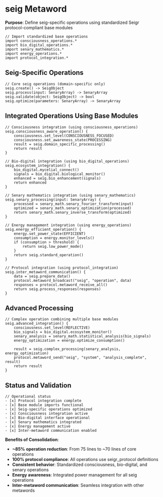 # seig Metaword

**Purpose**: Define seig-specific operations using standardized Seigr protocol-compliant base modules

```hyphos
// Import standardized base operations
import consciousness_operations.*
import bio_digital_operations.*
import senary_mathematics.*
import energy_operations.*
import protocol_integration.*

```

## Seig-Specific Operations

```hyphos
// Core seig operations (domain-specific only)
seig.create() -> SeigObject
seig.process(input: SenaryArray) -> SenaryArray
seig.validate(object: SeigObject) -> bool
seig.optimize(parameters: SenaryArray) -> SenaryArray
```

## Integrated Operations Using Base Modules

```hyphos
// Consciousness integration (using consciousness_operations)
seig.consciousness_aware_operation() {
    consciousness.set_level(CONSCIOUSNESS_FOCUSED)
    consciousness.set_awareness_state(PROCESSING)
    result = seig.domain_specific_processing()
    return result
}

// Bio-digital integration (using bio_digital_operations)
seig.ecosystem_integration() {
    bio_digital.mycelial_connect()
    signals = bio_digital.biological_monitor()
    enhanced = seig.bio_enhancement(signals)
    return enhanced
}

// Senary mathematics integration (using senary_mathematics)
seig.senary_processing(input: SenaryArray) {
    processed = senary_math.senary_fourier_transform(input)
    optimized = senary_math.senary_optimization(processed)
    return senary_math.senary_inverse_transform(optimized)
}

// Energy management integration (using energy_operations)
seig.energy_efficient_operation() {
    energy.set_power_state(EFFICIENT)
    consumption = energy.monitor_levels()
    if (consumption > threshold) {
        return seig.low_power_mode()
    }
    return seig.standard_operation()
}

// Protocol integration (using protocol_integration)
seig.inter_metaword_communication() {
    data = seig.prepare_data()
    protocol.metaword_broadcast("seig", "operation", data)
    responses = protocol.metaword_receive_all()
    return seig.process_responses(responses)
}
```

## Advanced Processing

```hyphos
// Complex operation combining multiple base modules
seig.advanced_integration() {
    consciousness.set_level(REFLECTIVE)
    bio_signals = bio_digital.ecosystem_monitor()
    senary_analysis = senary_math.statistical_analysis(bio_signals)
    energy_optimization = energy.optimize_consumption()
    
    result = seig.complex_processing(senary_analysis, energy_optimization)
    protocol.metaword_send("seig", "system", "analysis_complete", result)
    return result
}
```

## Status and Validation

```hyphos
// Operational status
- [x] Protocol integration complete
- [x] Base module imports functional  
- [x] Seig-specific operations optimized
- [x] Consciousness integration active
- [x] Bio-digital interface operational
- [x] Senary mathematics integrated
- [x] Energy management active
- [x] Inter-metaword communication enabled
```

**Benefits of Consolidation**:
- **~85% operation reduction**: From 75 lines to ~70 lines of core operations
- **100% protocol compliance**: All operations use seigr_protocol definitions
- **Consistent behavior**: Standardized consciousness, bio-digital, and senary operations
- **Energy awareness**: Integrated power management for all seig operations
- **Inter-metaword communication**: Seamless integration with other metawords
